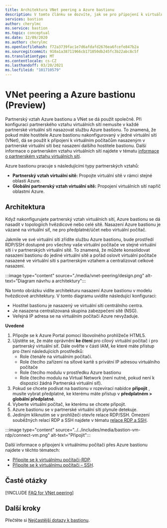 ```yaml
---
title: Architektura VNet peering a Azure bastionu
description: V tomto článku se dozvíte, jak se pro připojení k virtuálním počítačům dá použít partnerský vztah virtuálních sítí a Azure bastionu společně.
services: bastion
author: cherylmc
ms.service: bastion
ms.topic: conceptual
ms.date: 12/09/2020
ms.author: cherylmc
ms.openlocfilehash: f72a3739fac1e7d6afdafd2676ea6fcefe847b2a
ms.sourcegitcommit: 910a1a38711966cb171050db245fc3b22abc8c5f
ms.translationtype: MT
ms.contentlocale: cs-CZ
ms.lasthandoff: 03/20/2021
ms.locfileid: "101710579"
---
```

# <a name="vnet-peering-and-azure-bastion-preview"></a>VNet peering a Azure bastionu (Preview)

Partnerský vztah Azure bastionu a VNet se dá použít společně. Při konfiguraci partnerského vztahu virtuálních sítí nemusíte v každé partnerské virtuální síti nasazovat službu Azure bastionu. To znamená, že pokud máte hostitele Azure bastionu nakonfigurovaný v jedné virtuální síti (VNet), dá se použít k připojení k virtuálním počítačům nasazeným v partnerské virtuální síti bez nasazení dalšího hostitele bastionu. Další informace o partnerském vztahu virtuálních sítí najdete v tématu [informace o partnerském vztahu virtuálních sítí](../virtual-network/virtual-network-peering-overview.md).

Azure bastionu pracuje s následujícími typy partnerských vztahů:

* **Partnerský vztah virtuální sítě:** Propojte virtuální sítě v rámci stejné oblasti Azure.
* **Globální partnerský vztah virtuální sítě:** Propojení virtuálních sítí napříč oblastmi Azure.

## <a name="architecture"></a>Architektura

Když nakonfigurujete partnerský vztah virtuálních sítí, Azure bastionu se dá nasadit v topologiích hvězdicové nebo celé sítě. Nasazení Azure bastionu je vázané na virtuální síť, ne pro předplatné/účet nebo virtuální počítač.

Jakmile ve své virtuální síti zřídíte službu Azure bastionu, bude prostředí RDP/SSH dostupné pro všechny vaše virtuální počítače ve stejné virtuální síti i v partnerských virtuální sítě. To znamená, že můžete konsolidovat nasazení bastionu do jediné virtuální sítě a pořád oslovit virtuální počítače nasazené ve virtuální síti s partnerským vztahem a centralizovat celkové nasazení.

:::image type="content" source="./media/vnet-peering/design.png" alt-text="Diagram návrhu a architektury":::

Na tomto obrázku vidíte architekturu nasazení Azure bastionu v modelu hvězdicové architektury. V tomto diagramu uvidíte následující konfiguraci:

* Hostitel bastionu je nasazený ve virtuální síti centrálního centra.
* Je nasazena centralizovaná skupina zabezpečení sítě (NSG).
* Veřejná IP adresa se na virtuálním počítači Azure nevyžaduje.

**Uvedené**

1. Připojte se k Azure Portal pomocí libovolného prohlížeče HTML5.
2. Ujistěte se, že máte oprávnění **ke čtení** pro cílový virtuální počítač i pro partnerský virtuální síť. Dále ověřte v části IAM, ke které máte přístup pro čtení následujících prostředků:
   * Role čtenáře na virtuálním počítači.
   * Role čtecího zařízení na síťové kartě s privátní IP adresou virtuálního počítače
   * Role čtecího modulu v prostředku Azure bastionu
   * Role čtecího modulu na Virtual Network (není nutné, pokud není k dispozici žádná Partnerská virtuální síť).
3. Pokud se chcete podívat na bastionu v rozevírací nabídce **připojit** , musíte vybrat předplatné, ke kterému máte přístup v **předplatném > globální předplatné**.
4. Vyberte virtuální počítač, ke kterému se chcete připojit.
5. Azure bastionu se v partnerské virtuální síti plynule detekuje.
6. Jediným kliknutím se v prohlížeči otevře relace RDP/SSH. Omezení souběžných relací RDP a SSH najdete v tématu [relace RDP a SSH](bastion-faq.md#limits).

  :::image type="content" source="../../includes/media/bastion-vm-rdp/connect-vm.png" alt-text="Připojit":::

   Další informace o připojení k virtuálnímu počítači přes Azure bastionu najdete v těchto tématech:

   * [Připojte se k virtuálnímu počítači-RDP](bastion-connect-vm-rdp.md).
   * [Připojte se k virtuálnímu počítači – SSH](bastion-connect-vm-ssh.md).

## <a name="faq"></a>Časté otázky

[!INCLUDE [FAQ for VNet peering](../../includes/bastion-faq-peering-include.md)]

## <a name="next-steps"></a>Další kroky

Přečtěte si [Nejčastější dotazy k bastionu](bastion-faq.md).
